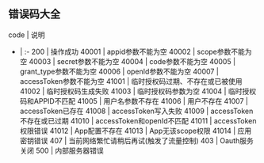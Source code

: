 ## 错误码大全

code | 说明
- | :-
200 | 操作成功
40001 | appid参数不能为空
40002 | scope参数不能为空
40003 | secret参数不能为空
40004 | code参数不能为空
40005 | grant_type参数不能为空
40006 | openId参数不能为空
40007 | accessToken参数不能为空
41001 | 临时授权码过期、不存在或已被使用
41002 | 临时授权码生成失败
41003 | 临时授权码参数为空
41004 | 临时授权码和APPID不匹配
41005 | 用户名参数不存在
41006 | 用户不存在
41007 | accessToken已存在
41008 | accessToken写入失败
41009 | accessToken不存在或已过期
41010 | accessToken和openId不匹配
41011 | accessToken权限错误
41012 | App配置不存在
41013 | App无该scope权限
41014 | 应用密钥错误
407 | 当前网络繁忙请稍后再试(触发了流量控制)
403 | Oauth服务关闭
500 | 内部服务器错误
